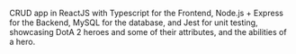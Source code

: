 CRUD app in ReactJS with Typescript for the Frontend, Node.js + Express for the Backend, MySQL for the database, and Jest for unit testing, showcasing DotA 2 heroes and some of their attributes, and the abilities of a hero.